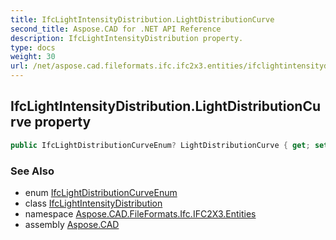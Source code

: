 ```yaml
---
title: IfcLightIntensityDistribution.LightDistributionCurve
second_title: Aspose.CAD for .NET API Reference
description: IfcLightIntensityDistribution property. 
type: docs
weight: 30
url: /net/aspose.cad.fileformats.ifc.ifc2x3.entities/ifclightintensitydistribution/lightdistributioncurve/
---
```

## IfcLightIntensityDistribution.LightDistributionCurve property

```csharp
public IfcLightDistributionCurveEnum? LightDistributionCurve { get; set; }
```

### See Also

* enum [IfcLightDistributionCurveEnum](../../../aspose.cad.fileformats.ifc.ifc2x3.types/ifclightdistributioncurveenum/)
* class [IfcLightIntensityDistribution](../)
* namespace [Aspose.CAD.FileFormats.Ifc.IFC2X3.Entities](../../../aspose.cad.fileformats.ifc.ifc2x3.entities/)
* assembly [Aspose.CAD](../../../)


